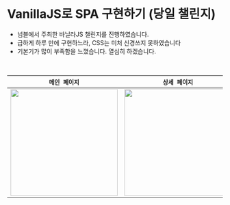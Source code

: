 # VanillaJS로 SPA 구현하기 (당일 챌린지)
- 넘블에서 주최한 바닐라JS 챌린지를 진행하였습니다.
- 급하게 하루 만에 구현하느라, CSS는 미처 신경쓰지 못하였습니다
- 기본기가 많이 부족함을 느꼈습니다. 열심히 하겠습니다.



   
<br>

|`메인 페이지`|`상세 페이지`|`글쓰기 페이지`|
|:-----:|:-----:|:-----:|
|<img src="https://user-images.githubusercontent.com/113953473/213473815-c9601499-e2ca-4e02-8383-af5a0c4e8537.PNG" width="250"/>|<img src="https://user-images.githubusercontent.com/113953473/213474023-21772181-1196-401d-ac14-b0c3701ee14f.PNG" width="250"/>|<img src="https://user-images.githubusercontent.com/113953473/213474072-1a0e443e-7b31-48dc-83b5-8849dcf2176e.PNG" width="250"/>|


